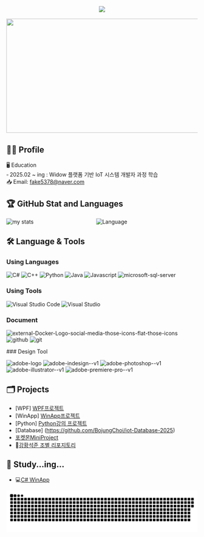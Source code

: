 <p align='center'>
  <a href="https://github.com/BojungChoi">
    <img src="https://capsule-render.vercel.app/api?type=venom&height=300&color=gradient&text=%20One%20commit%20at%20a%20time,%20one%20step%20closer&section=header&fontColor=7DFE74&fontAlign=50&fontAlignY=51&fontSize=35&rotate=2&stroke=6799FF&strokeWidth=1"/>
  </a>
</p>

<p align="center">
  <a href="https://www.gitanimals.org/en_US?utm_medium=image&utm_source=BojungChoi&utm_content=farm">
    <img
      src="https://render.gitanimals.org/farms/BojungChoi"
      width="600"
      height="300"
    />
  </a>
</p>
  
 
## 👩‍💻 Profile 
🖥️ Education<br/>
▫️ 2025.02 ~ ing  : Widow 플랫폼 기반 IoT 시스템 개발자 과정 학습<br/>
📥 Email: fake5378@naver.com

## 🏆 GitHub Stat and Languages
<img alt="my stats" align="left" width="47%" src="https://github-readme-stats.vercel.app/api?username=BojungChoi&theme=transparent&show_icons=true"/>

![Language](https://github-readme-stats.vercel.app/api/top-langs/?username=BojungChoi&theme=tokyonight&layout=compact&exclude_repo=iot-algorithm-2025,iot-dataanalysis-2025&v=1)

## 🛠 Language & Tools
### Using Languages
<p align='left'>
    <img height="40" src="https://img.icons8.com/?size=100&id=Fycm8TUhWmFU&format=png&color=000000" title="C#">
    <img height="40" src="https://img.icons8.com/?size=100&id=55199&format=png&color=000000" title="C++">
    <img height="40" src="https://img.icons8.com/?size=100&id=l75OEUJkPAk4&format=png&color=000000" title="Python">
    <img height="40" src="https://img.icons8.com/?size=100&id=Pd2x9GWu9ovX&format=png&color=000000" title="Java">
    <img height="40" src="https://img.icons8.com/?size=100&id=108784&format=png&color=000000" title="Javascript">
    <img width="40" height="40" src="https://img.icons8.com/color/48/microsoft-sql-server.png" alt="microsoft-sql-server" title="SQL Server">
</p>

### Using Tools
<p align='left'>
  <img height="40" src="https://img.icons8.com/?size=100&id=9OGIyU8hrxW5&format=png&color=000000" title="Visual Studio Code">
  <img height="40" src="https://img.icons8.com/?size=100&id=ezj3zaVtImPg&format=png&color=000000" title="Visual Studio">
</p>

### Document
<p align='left'>
<img width="48" height="48" src="https://img.icons8.com/external-those-icons-flat-those-icons/48/external-Docker-Logo-social-media-those-icons-flat-those-icons.png" alt="external-Docker-Logo-social-media-those-icons-flat-those-icons"/>
<img width="50" height="50" src="https://img.icons8.com/ios-filled/50/github.png" alt="github"/>
<img width="48" height="48" src="https://img.icons8.com/color/48/git.png" alt="git"/>
</p>
### Design Tool
<p align='left'>
<img width="50" height="50" src="https://img.icons8.com/plasticine/50/adobe-logo.png" alt="adobe-logo"/>
<img width="48" height="48" src="https://img.icons8.com/color/48/adobe-indesign--v1.png" alt="adobe-indesign--v1"/>
<img width="48" height="48" src="https://img.icons8.com/color/48/adobe-photoshop--v1.png" alt="adobe-photoshop--v1"/>
<img width="48" height="48" src="https://img.icons8.com/color/48/adobe-illustrator--v1.png" alt="adobe-illustrator--v1"/>
<img width="48" height="48" src="https://img.icons8.com/color/48/adobe-premiere-pro--v1.png" alt="adobe-premiere-pro--v1"/>
</p>





## 🗂️ Projects
- [WPF] [WPF프로젝트](https://github.com/BojungChoi/iot-wpf-2025)
- [WinApp] [WinApp프로젝트](https://github.com/BojungChoi/iot-winapp-2025)
- [Python] [Python강의 프로젝트](https://github.com/BojungChoi/iot-python-2025)
- [Database] (https://github.com/BojungChoi/iot-Database-2025)
- [포켓몬MiniProject](https://github.com/BojungChoi/project_pkmbattle)
- 💬[강황석준 조별 리포지토리](https://github.com/BojungChoi/2025_Team_Curry_Jun)

## 📖 Study...ing...
- 💻[C# WinApp](https://github.com/BojungChoi/iot-winapp-2025)



![snake gif](https://github.com/BojungChoi/BojungChoi/blob/output/github-snake.svg)
